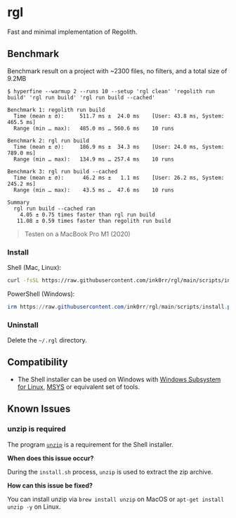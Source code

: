 # rgl

Fast and minimal implementation of Regolith.

## Benchmark

Benchmark result on a project with ~2300 files, no filters, and a total size of 9.2MB

```
$ hyperfine --warmup 2 --runs 10 --setup 'rgl clean' 'regolith run build' 'rgl run build' 'rgl run build --cached'

Benchmark 1: regolith run build
  Time (mean ± σ):     511.7 ms ±  24.0 ms    [User: 43.8 ms, System: 465.5 ms]
  Range (min … max):   485.0 ms … 560.6 ms    10 runs

Benchmark 2: rgl run build
  Time (mean ± σ):     186.9 ms ±  34.3 ms    [User: 24.0 ms, System: 789.0 ms]
  Range (min … max):   134.9 ms … 257.4 ms    10 runs

Benchmark 3: rgl run build --cached
  Time (mean ± σ):      46.2 ms ±   1.1 ms    [User: 26.2 ms, System: 245.2 ms]
  Range (min … max):    43.5 ms …  47.6 ms    10 runs

Summary
  rgl run build --cached ran
    4.05 ± 0.75 times faster than rgl run build
   11.08 ± 0.59 times faster than regolith run build
```

> Testen on a MacBook Pro M1 (2020)

### Install

Shell (Mac, Linux):

```sh
curl -fsSL https://raw.githubusercontent.com/ink0rr/rgl/main/scripts/install.sh | sh
```

PowerShell (Windows):

```powershell
irm https://raw.githubusercontent.com/ink0rr/rgl/main/scripts/install.ps1 | iex
```

### Uninstall

Delete the `~/.rgl` directory.

## Compatibility

- The Shell installer can be used on Windows with [Windows Subsystem for Linux](https://docs.microsoft.com/en-us/windows/wsl/about), [MSYS](https://www.msys2.org) or equivalent set of tools.

## Known Issues

### unzip is required

The program [`unzip`](https://linux.die.net/man/1/unzip) is a requirement for the Shell installer.

**When does this issue occur?**

During the `install.sh` process, `unzip` is used to extract the zip archive.

**How can this issue be fixed?**

You can install unzip via `brew install unzip` on MacOS or `apt-get install unzip -y` on Linux.
